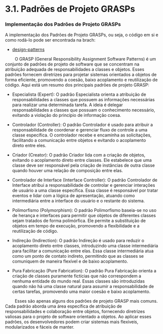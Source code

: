 # 3.1. Padrões de Projeto GRASPs

### Implementação dos Padrões de Projeto GRASPs

A implementação dos Padrões de Projeto GRASPs, ou seja, o código em si e como rodá-lo pode ser encontrada na brach:

- [design-patterns](https://github.com/UnBArqDsw2023-1/2023.1_G2_ProjetoMercadoLivre/tree/design-patterns/src)

&emsp;&emsp; O GRASP (General Responsibility Assignment Software Patterns) é um conjunto de padrões de projeto de software que se concentram na atribuição adequada de responsabilidades a classes e objetos. Esses padrões fornecem diretrizes para projetar sistemas orientados a objetos de forma eficiente, promovendo a coesão, baixo acoplamento e reutilização de código. Aqui está um resumo dos principais padrões de projeto GRASP:

- Especialista (Expert): O padrão Especialista orienta a atribuição de responsabilidades a classes que possuem as informações necessárias para realizar uma determinada tarefa. A ideia é delegar responsabilidades a classes que possuam o conhecimento necessário, evitando a violação do princípio de informação coesa.

- Controlador (Controller): O padrão Controlador é usado para atribuir a responsabilidade de coordenar e gerenciar fluxo de controle a uma classe específica. O controlador recebe e encaminha as solicitações, facilitando a comunicação entre objetos e evitando o acoplamento direto entre eles.

- Criador (Creator): O padrão Criador lida com a criação de objetos, evitando o acoplamento direto entre classes. Ele estabelece que uma classe deve ser responsável pela criação de instâncias de outra classe quando houver uma relação de composição entre elas.

- Controlador de Interface (Interface Controller): O padrão Controlador de Interface atribui a responsabilidade de controlar e gerenciar interações de usuário a uma classe específica. Essa classe é responsável por tratar eventos e lidar com a lógica de apresentação, atuando como intermediária entre a interface do usuário e o restante do sistema.

- Polimorfismo (Polymorphism): O padrão Polimorfismo baseia-se no uso de herança e interfaces para permitir que objetos de diferentes classes sejam tratados de forma polimórfica. Ele permite a substituição de objetos em tempo de execução, promovendo a flexibilidade e a reutilização de código.

- Indireção (Indirection): O padrão Indireção é usado para reduzir o acoplamento direto entre classes, introduzindo uma classe intermediária para facilitar a comunicação entre elas. Essa classe intermediária atua como um ponto de contato indireto, permitindo que as classes se comuniquem de maneira flexível e de baixo acoplamento.

- Pura Fabricação (Pure Fabrication): O padrão Pura Fabricação orienta a criação de classes puramente fictícias que não correspondem a nenhuma entidade do mundo real. Essas classes são introduzidas quando não há uma classe natural para assumir a responsabilidade de certas tarefas, promovendo uma maior coesão e baixo acoplamento.

&emsp;&emsp; Esses são apenas alguns dos padrões de projeto GRASP mais comuns. Cada padrão aborda uma área específica de atribuição de responsabilidades e colaboração entre objetos, fornecendo diretrizes valiosas para o projeto de software orientado a objetos. Ao aplicar esses padrões, os desenvolvedores podem criar sistemas mais flexíveis, modularizados e fáceis de manter.
